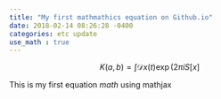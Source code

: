 ```yaml
---
title: "My first mathmathics equation on Github.io"
date: 2018-02-14 08:26:28 -0400
categories: etc update
use_math : true
---
```


$$
K(a,b) = \int \mathcal{D}x(t) \exp(2\pi i S[x]
$$

This is my first equation $math$ using mathjax
